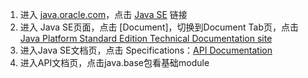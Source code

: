 1. 进入 [java.oracle.com](http://java.oracle.com)，点击 [Java SE](https://www.oracle.com/technetwork/java/javase/overview/index.html) 链接
2. 进入 Java SE页面，点击 [Document]，切换到Document Tab页，点击 [Java Platform Standard Edition Technical Documentation site](http://docs.oracle.com/javase/)
3. 进入Java SE文档页，点击 Specifications：[API Documentation](https://docs.oracle.com/en/java/javase/12/docs/api/overview-summary.html)
4. 进入API文档页，点击java.base包看基础module